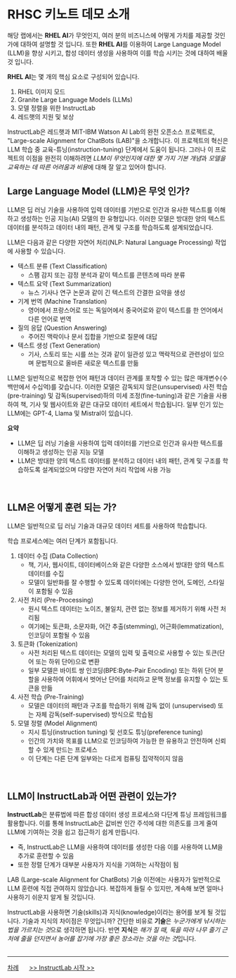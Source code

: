# RHSC 키노트 데모 소개

해당 랩에서는 **RHEL AI**가 무엇인지, 여러 분의 비즈니스에 어떻게 가치를 제공할 것인가에 대하여 설명할 것 입니다. 또한 **RHEL AI**를 이용하여 Large Language Model (LLM)을 향상 시키고, 합성 데이터 생성을 사용하여 이를 학습 시키는 것에 대하여 배울 것 입니다.

**RHEL AI**는 몇 개의 핵심 요소로 구성되어 있습니다.
1. RHEL 이미지 모드
2. Granite Large Language Models (LLMs)
3. 모델 정렬을 위한 InstructLab
4. 레드햇의 지원 및 보상

InstructLab은 레드햇과 MIT-IBM Watson AI Lab의 완전 오픈소스 프로젝트로, "Large-scale Alignment for ChatBots (LAB)"을 소개합니다. 이 프로젝트의 혁신은 LLM 학습 중 교육-튜닝(instruction-tuning) 단계에서 도움이 됩니다. 그러나 이 프로젝트의 이점을 완전히 이해하려면 *LLM이 무엇인지에 대한 몇 가지 기본 개념*과 *모델을 교육하는 데 따른 어려움과 비용*에 대해 잘 알고 있어야 합니다.
<br>

## Large Language Model (LLM)은 무엇 인가?

LLM은 딥 러닝 기술을 사용하여 입력 데이터를 기반으로 인간과 유사한 텍스트를 이해하고 생성하는 인공 지능(AI) 모델의 한 유형입니다. 이러한 모델은 방대한 양의 텍스트 데이터를 분석하고 데이터 내의 패턴, 관계 및 구조를 학습하도록 설계되었습니다.

LLM은 다음과 같은 다양한 자연어 처리(NLP: Natural Language Processing) 작업에 사용할 수 있습니다.
* 텍스트 분류 (Text Classification)
  - 스팸 감지 또는 감정 분석과 같이 텍스트를 콘텐츠에 따라 분류
* 텍스트 요약 (Text Summarization)
  - 뉴스 기사나 연구 논문과 같이 긴 텍스트의 간결한 요약을 생성
* 기계 번역 (Machine Translation)
  - 영어에서 프랑스어로 또는 독일어에서 중국어로와 같이 텍스트를 한 언어에서 다른 언어로 번역
* 질의 응답 (Question Answering)
  - 주어진 맥락이나 문서 집합을 기반으로 질문에 대답
* 텍스트 생성 (Text Generation)
  - 기사, 스토리 또는 시를 쓰는 것과 같이 일관성 있고 맥락적으로 관련성이 있으며 문법적으로 올바른 새로운 텍스트를 만듦

LLM은 일반적으로 복잡한 언어 패턴과 데이터 관계를 포착할 수 있는 많은 매개변수(수백만에서 수십억)를 갖습니다. 이러한 모델은 감독되지 않은(unsupervised) 사전 학습(pre-training) 및 감독(supervised)하의 미세 조정(fine-tuning)과 같은 기술을 사용하여 책, 기사 및 웹사이트와 같은 대규모 데이터 세트에서 학습됩니다. 일부 인기 있는 LLM에는 GPT-4, Llama 및 Mistral이 있습니다.

**요약**
* LLM은 딥 러닝 기술을 사용하여 입력 데이터를 기반으로 인간과 유사한 텍스트를 이해하고 생성하는 인공 지능 모델
* LLM은 방대한 양의 텍스트 데이터를 분석하고 데이터 내의 패턴, 관계 및 구조를 학습하도록 설계되었으며 다양한 자연어 처리 작업에 사용 가능
<br>

## LLM은 어떻게 훈련 되는 가?

LLM은 일반적으로 딥 러닝 기술과 대규모 데이터 세트를 사용하여 학습합니다. 

학습 프로세스에는 여러 단계가 포함됩니다.
1. 데이터 수집 (Data Collection)
   - 책, 기사, 웹사이트, 데이터베이스와 같은 다양한 소스에서 방대한 양의 텍스트 데이터를 수집
   - 모델이 일반화를 잘 수행할 수 있도록 데이터에는 다양한 언어, 도메인, 스타일이 포함될 수 있음
2. 사전 처리 (Pre-Processing)
   - 원시 텍스트 데이터는 노이즈, 불일치, 관련 없는 정보를 제거하기 위해 사전 처리됨
   - 여기에는 토큰화, 소문자화, 어간 추출(stemming), 어근화(lemmatization), 인코딩이 포함될 수 있음
3. 토큰화 (Tokenization)
   - 사전 처리된 텍스트 데이터는 모델의 입력 및 출력으로 사용할 수 있는 토큰(단어 또는 하위 단어)으로 변환
   - 일부 모델은 바이트 쌍 인코딩(BPE:Byte-Pair Encoding) 또는 하위 단어 분할을 사용하여 어휘에서 벗어난 단어를 처리하고 문맥 정보를 유지할 수 있는 토큰을 만듦
4. 사전 학습 (Pre-Training)
   - 모델은 데이터의 패턴과 구조를 학습하기 위해 감독 없이 (unsupervised) 또는 자체 감독(self-supervised) 방식으로 학습됨
5. 모델 정렬 (Model Alignment)
   - 지시 튜닝(instruction tuning) 및 선호도 튜닝(preference tuning)
   - 인간의 가치와 목표를 LLM으로 인코딩하여 가능한 한 유용하고 안전하며 신뢰할 수 있게 만드는 프로세스
   - 이 단계는 다른 단계 일부와는 다르게 컴퓨팅 집약적이지 않음
<br>

## LLM이 InstructLab과 어떤 관련이 있는가?

**InstructLab**은 분류법에 따른 합성 데이터 생성 프로세스와 다단계 튜닝 프레임워크를 활용합니다. 이를 통해 InstructLab은 값비싼 인간 주석에 대한 의존도를 크게 줄여 LLM에 기여하는 것을 쉽고 접근하기 쉽게 만듭니다.
* 즉, InstructLab은 LLM을 사용하여 데이터를 생성한 다음 이를 사용하여 LLM을 추가로 훈련할 수 있음
* 또한 정렬 단계가 대부분 사용자가 지식을 기여하는 시작점이 됨

LAB (Large-scale Alignment for ChatBots) 기술 이전에는 사용자가 일반적으로 LLM 훈련에 직접 관여하지 않았습니다. 복잡하게 들릴 수 있지만, 계속해 보면 얼마나 사용하기 쉬운지 알게 될 것입니다.

InstructLab을 사용하면 기술(skills)과 지식(knowledge)이라는 용어를 보게 될 것입니다. 기술과 지식의 차이점은 무엇입니까? 간단한 비유로 **기술**은 *누군가에게 낚시하는 법을 가르치는 것*으로 생각하면 됩니다. 반면 **지식**은 *해가 질 때, 둑을 따라 나무 줄기 근처에 줄을 던지면서 농어를 잡기에 가장 좋은 장소라는 것을 아는 것*입니다.
<br>
<br>

------
[차례](../README.md) &nbsp;&nbsp;&nbsp;&nbsp; [>> InstructLab 시작 >>](./start-with-instructlab.md)